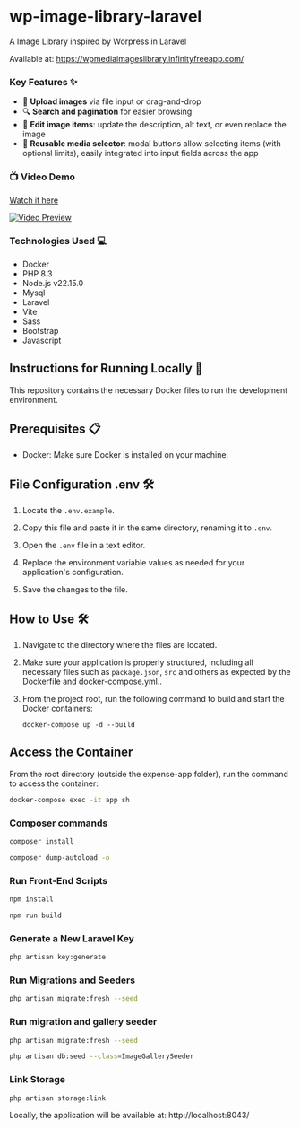 # wp-image-library-laravel
A Image Library inspired by Worpress in Laravel

<p>Available at: <a href="https://wpmediaimageslibrary.infinityfreeapp.com/" target="_blank">https://wpmediaimageslibrary.infinityfreeapp.com/</a></p>

### Key Features ✨

- 📁 **Upload images** via file input or drag-and-drop  
- 🔍 **Search and pagination** for easier browsing  
- 📝 **Edit image items**: update the description, alt text, or even replace the image  
- 🧩 **Reusable media selector**: modal buttons allow selecting items (with optional limits), easily integrated into input fields across the app  


### 📺 Video Demo

[Watch it here](https://www.youtube.com/watch?v=iG4d5Ay2i0A&ab_channel=MarcosSCO)

<a href="https://www.youtube.com/watch?v=iG4d5Ay2i0A&ab_channel=MarcosSCO" target="_blank">
  <img src="resources/img/gif-preview.gif" alt="Video Preview" />
</a>

### Technologies Used 💻

- Docker
- PHP 8.3
- Node.js v22.15.0
- Mysql
- Laravel
- Vite
- Sass
- Bootstrap
- Javascript

## Instructions for Running Locally 🚀

This repository contains the necessary Docker files to run the development environment.

## Prerequisites  📋

- Docker: Make sure Docker is installed on your machine.


## File Configuration .env 🛠️

1. Locate the `.env.example`.

2. Copy this file and paste it in the same directory, renaming it to `.env`.

3. Open the `.env`  file in a text editor.

4. Replace the environment variable values as needed for your application's configuration.

5. Save the changes to the file.

## How to Use  🛠️

1. Navigate to the directory where the files are located.

2. Make sure your application is properly structured, including all necessary files such as `package.json`, `src`  and others as expected by the Dockerfile and docker-compose.yml..

3. From the project root, run the following command to build and start the Docker containers:

    ```
    docker-compose up -d --build
    ```



## Access the Container
From the root directory (outside the expense-app folder), run the command to access the container:

```bash
docker-compose exec -it app sh
```
### Composer commands
```bash
composer install

composer dump-autoload -o
```

### Run Front-End Scripts
```bash
npm install

npm run build
```

### Generate a New Laravel Key
```bash
php artisan key:generate
```
### Run Migrations and Seeders
```bash
php artisan migrate:fresh --seed
```

### Run migration and gallery seeder
```bash
php artisan migrate:fresh --seed

php artisan db:seed --class=ImageGallerySeeder
```

### Link Storage
```bash
php artisan storage:link
```

Locally, the application will be available at: http://localhost:8043/